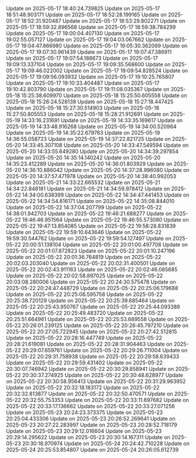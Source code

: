 Update on 2025-05-17 18:40:24.739825
Update on 2025-05-17 18:51:48.903171
Update on 2025-05-17 18:52:28.199165
Update on 2025-05-17 18:52:31.920487
Update on 2025-05-17 18:53:29.802271
Update on 2025-05-17 18:59:32.896568
Update on 2025-05-17 18:59:38.784299
Update on 2025-05-17 19:00:04.407130
Update on 2025-05-17 19:02:55.057127
Update on 2025-05-17 19:04:03.067662
Update on 2025-05-17 19:04:47.866980
Update on 2025-05-17 19:05:30.362069
Update on 2025-05-17 19:07:30.961439
Update on 2025-05-17 19:07:47.386911
Update on 2025-05-17 19:07:54.188673
Update on 2025-05-17 19:09:13.337104
Update on 2025-05-17 19:09:35.568600
Update on 2025-05-17 19:09:46.022002
Update on 2025-05-17 19:09:54.828524
Update on 2025-05-17 19:09:56.093932
Update on 2025-05-17 19:10:25.765807
Update on 2025-05-17 19:10:33.404487
Update on 2025-05-17 19:10:42.803790
Update on 2025-05-17 19:11:08.035367
Update on 2025-05-18 15:25:38.609970
Update on 2025-05-18 15:25:50.605558
Update on 2025-05-18 15:26:24.528138
Update on 2025-05-18 15:27:18.447425
Update on 2025-05-18 15:27:30.514903
Update on 2025-05-18 15:27:50.805553
Update on 2025-05-18 15:28:21.912691
Update on 2025-05-19 14:33:16.231691
Update on 2025-05-19 14:33:35.169617
Update on 2025-05-19 14:33:48.916268
Update on 2025-05-19 14:34:00.520964
Update on 2025-05-19 14:35:22.679763
Update on 2025-05-19 14:36:55.058723
Update on 2025-05-19 14:37:22.821725
Update on 2025-05-20 14:33:45.307108
Update on 2025-05-20 14:33:47.549594
Update on 2025-05-20 14:33:55.649280
Update on 2025-05-20 14:34:39.297854
Update on 2025-05-20 14:35:14.140242
Update on 2025-05-20 14:35:23.412289
Update on 2025-05-20 14:36:01.803929
Update on 2025-05-20 14:36:10.886042
Update on 2025-05-20 14:37:28.996080
Update on 2025-05-20 14:37:57.471978
Update on 2025-05-20 14:38:40.992053
Update on 2025-05-21 14:33:22.665532
Update on 2025-05-21 14:34:22.848181
Update on 2025-05-21 14:34:59.978412
Update on 2025-05-22 14:34:00.638399
Update on 2025-05-22 14:34:47.441453
Update on 2025-05-22 14:34:54.816171
Update on 2025-05-22 14:35:08.844010
Update on 2025-05-22 14:37:04.207799
Update on 2025-05-22 14:38:01.942703
Update on 2025-05-22 19:46:21.688277
Update on 2025-05-22 19:46:46.951564
Update on 2025-05-22 19:46:55.573080
Update on 2025-05-22 19:47:13.854085
Update on 2025-05-22 19:58:28.831839
Update on 2025-05-22 19:59:10.643646
Update on 2025-05-22 19:59:30.544762
Update on 2025-05-22 19:59:54.127497
Update on 2025-05-22 20:00:51.138104
Update on 2025-05-22 20:01:00.497708
Update on 2025-05-22 20:01:07.872823
Update on 2025-05-22 20:01:10.247196
Update on 2025-05-22 20:01:36.764819
Update on 2025-05-22 20:02:03.203040
Update on 2025-05-22 20:02:31.400501
Update on 2025-05-22 20:02:43.911163
Update on 2025-05-22 20:02:46.085685
Update on 2025-05-22 20:02:58.897025
Update on 2025-05-22 20:03:08.280006
Update on 2025-05-22 20:24:30.575478
Update on 2025-05-22 20:24:47.448729
Update on 2025-05-22 20:25:06.179688
Update on 2025-05-22 20:25:06.595758
Update on 2025-05-22 20:25:38.720129
Update on 2025-05-22 20:25:39.685464
Update on 2025-05-22 20:25:43.950767
Update on 2025-05-22 20:25:44.093389
Update on 2025-05-22 20:25:49.483720
Update on 2025-05-22 20:25:51.664961
Update on 2025-05-22 20:25:53.689558
Update on 2025-05-22 20:26:01.239125
Update on 2025-05-22 20:26:45.797210
Update on 2025-05-22 20:27:05.722945
Update on 2025-05-22 20:27:42.512815
Update on 2025-05-22 20:28:16.447749
Update on 2025-05-22 20:28:21.619081
Update on 2025-05-22 20:28:31.904463
Update on 2025-05-22 20:29:07.659761
Update on 2025-05-22 20:29:26.711004
Update on 2025-05-22 20:29:31.758938
Update on 2025-05-22 20:29:58.639433
Update on 2025-05-22 20:29:59.431402
Update on 2025-05-22 20:30:07.746942
Update on 2025-05-22 20:30:29.858941
Update on 2025-05-22 20:30:37.274925
Update on 2025-05-22 20:30:48.628977
Update on 2025-05-22 20:30:58.956413
Update on 2025-05-22 20:31:29.963952
Update on 2025-05-22 20:32:18.183172
Update on 2025-05-22 20:32:32.813877
Update on 2025-05-22 20:32:50.470571
Update on 2025-05-22 20:32:55.753353
Update on 2025-05-22 20:33:11.697682
Update on 2025-05-22 20:33:17.136662
Update on 2025-05-22 20:33:27.071256
Update on 2025-05-23 20:24:23.373375
Update on 2025-05-23 20:25:04.433306
Update on 2025-05-23 20:26:52.269641
Update on 2025-05-23 20:27:22.283997
Update on 2025-05-23 20:28:52.718179
Update on 2025-05-23 20:29:12.016604
Update on 2025-05-23 20:29:14.295622
Update on 2025-05-23 20:30:14.167311
Update on 2025-05-23 20:30:18.970974
Update on 2025-05-24 20:24:42.710228
Update on 2025-05-24 20:25:53.854807
Update on 2025-05-24 20:26:05.612739
